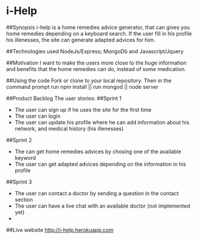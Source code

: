 # i-Help

##Synopsis
i-help is a home remedies advice generator, that can gives you home remedies depending on a keyboard search. If the user fill in his profile 
his illenesses, the site can generate adapted advices for him.

##Technologies used
NodeJs/Express; MongoDb and Javascript/Jquery

##Motivation
I want to make the users more close to the huge information and benefits that the home remedies can do, instead of some medication.

##Using the code
Fork or clone to your local repository. Then in the command prompt run npm install || run mongod || node server

##Product Backlog
The user stories: 
  ##Sprint 1
   - The user can sign up if he uses the site for the first time
   - The user can login
   - The user can update his profile where he can add information about his network, and medical history (his illenesses)
  
  ##Sprint 2
   - The can get home remedies advices by chosing one of the available keyword
   - The user can get adapted advices depending on the information in his profile
  
  ##Sprint 3
   - The user can contact a doctor by sending a question in the contact section
   - The user can have a live chat with an available doctor (not implemented yet)
   -

##Live website 
 http://i-help.herokuapp.com
